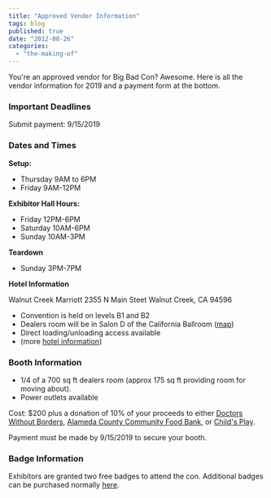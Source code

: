 ```yaml
---
title: "Approved Vendor Information"
tags: blog
published: true
date: "2012-08-26"
categories: 
  - "the-making-of"
---
```


You're an approved vendor for Big Bad Con? Awesome. Here is all the vendor information for 2019 and a payment form at the bottom.

### Important Deadlines

Submit payment: 9/15/2019

### Dates and Times

**Setup:**

- Thursday 9AM to 6PM
- Friday 9AM-12PM

**Exhibitor Hall Hours:**

- Friday 12PM-6PM
- Saturday 10AM-6PM
- Sunday 10AM-3PM

**Teardown**

- Sunday 3PM-7PM

**Hotel Information**

Walnut Creek Marriott 2355 N Main Steet Walnut Creek, CA 94596

- Convention is held on levels B1 and B2
- Dealers room will be in Salon D of the California Ballroom ([map](https://www.bigbadcon.com/wp-content/uploads/2016/03/Floor-Plan-Master.jpg))
- Direct loading/unloading access available
- (more [hotel information](https://www.bigbadcon.com/hotel/))

### Booth Information

- 1/4 of a 700 sq ft dealers room (approx 175 sq ft providing room for moving about).
- Power outlets available

Cost: $200 plus a donation of 10% of your proceeds to either [Doctors Without Borders](https://www.doctorswithoutborders.org/), [Alameda County Community Food Bank](http://www.accfb.org/), or [Child's Play](http://www.childsplaycharity.org/).

Payment must be made by 9/15/2019 to secure your booth.

### Badge Information

Exhibitors are granted two free badges to attend the con. Additional badges can be purchased normally [here](https://www.bigbadcon.com/sign-up/).

